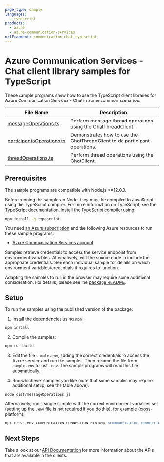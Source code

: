 ```yaml
---
page_type: sample
languages:
  - typescript
products:
  - azure
  - azure-communication-services
urlFragment: communication-chat-typescript
---
```


# Azure Communication Services - Chat client library samples for TypeScript

These sample programs show how to use the TypeScript client libraries for Azure Communication Services - Chat in some common scenarios.

| **File Name**                                       | **Description**                                                            |
| --------------------------------------------------- | -------------------------------------------------------------------------- |
| [messageOperations.ts][messageoperations]           | Perform message thread operations using the ChatThreadClient.              |
| [participantsOperations.ts][participantsoperations] | Demonstrates how to use the ChatThreadClient to do participant operations. |
| [threadOperations.ts][threadoperations]             | Perform thread operations using the ChatClient.                            |

## Prerequisites

The sample programs are compatible with Node.js >=12.0.0.

Before running the samples in Node, they must be compiled to JavaScript using the TypeScript compiler. For more information on TypeScript, see the [TypeScript documentation][typescript]. Install the TypeScript compiler using:

```bash
npm install -g typescript
```

You need [an Azure subscription][freesub] and the following Azure resources to run these sample programs:

- [Azure Communication Services account][createinstance_azurecommunicationservicesaccount]

Samples retrieve credentials to access the service endpoint from environment variables. Alternatively, edit the source code to include the appropriate credentials. See each individual sample for details on which environment variables/credentials it requires to function.

Adapting the samples to run in the browser may require some additional consideration. For details, please see the [package README][package].

## Setup

To run the samples using the published version of the package:

1. Install the dependencies using `npm`:

```bash
npm install
```

2. Compile the samples:

```bash
npm run build
```

3. Edit the file `sample.env`, adding the correct credentials to access the Azure service and run the samples. Then rename the file from `sample.env` to just `.env`. The sample programs will read this file automatically.

4. Run whichever samples you like (note that some samples may require additional setup, see the table above):

```bash
node dist/messageOperations.js
```

Alternatively, run a single sample with the correct environment variables set (setting up the `.env` file is not required if you do this), for example (cross-platform):

```bash
npx cross-env COMMUNICATION_CONNECTION_STRING="<communication connection string>" node dist/messageOperations.js
```

## Next Steps

Take a look at our [API Documentation][apiref] for more information about the APIs that are available in the clients.

[messageoperations]: https://github.com/Azure/azure-sdk-for-js/blob/master/sdk/communication/communication-chat/samples/v1/typescript/src/messageOperations.ts
[participantsoperations]: https://github.com/Azure/azure-sdk-for-js/blob/master/sdk/communication/communication-chat/samples/v1/typescript/src/participantsOperations.ts
[threadoperations]: https://github.com/Azure/azure-sdk-for-js/blob/master/sdk/communication/communication-chat/samples/v1/typescript/src/threadOperations.ts
[apiref]: https://docs.microsoft.com/javascript/api/@azure/communication-chat
[freesub]: https://azure.microsoft.com/free/
[createinstance_azurecommunicationservicesaccount]: https://docs.microsoft.com/azure/communication-services/quickstarts/create-communication-resource
[package]: https://github.com/Azure/azure-sdk-for-js/tree/master/sdk/communication/communication-chat/README.md
[typescript]: https://www.typescriptlang.org/docs/home.html
